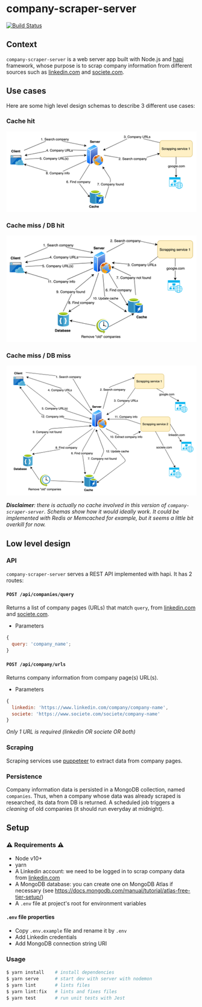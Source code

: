 # company-scraper-server

[![Build Status](https://travis-ci.com/nicolaspayot/company-scraper-server.svg?token=poc8X7Ros3wxLmbqaEpn&branch=master)](https://travis-ci.com/nicolaspayot/company-scraper-server)

## Context

`company-scraper-server` is a web server app built with Node.js and [hapi](https://github.com/hapijs/hapi) framework, whose purpose is to scrap company information from different sources such as [linkedin.com](https://www.linkedin.com) and [societe.com](https://www.societe.com).

## Use cases

Here are some high level design schemas to describe 3 different use cases:

### Cache hit

![cache hit](./cache-hit.png)

### Cache miss / DB hit

![cache miss / db hit](./cache-miss-db-hit.png)

### Cache miss / DB miss

![cache miss / db miss](./cache-miss-db-miss.png)

_**Disclaimer**: there is actually no cache involved in this version of `company-scraper-server`. Schemas show how it would ideally work. It could be implemented with Redis or Memcached for example, but it seems a little bit overkill for now._

## Low level design

### API

`company-scraper-server` serves a REST API implemented with hapi. It has 2 routes:

#### `POST /api/companies/query`

Returns a list of company pages (URLs) that match `query`, from [linkedin.com](https://www.linkedin.com) and [societe.com](https://www.societe.com).

- Parameters

```javascript
{
  query: 'company_name';
}
```

#### `POST /api/company/urls`

Returns company information from company page(s) URL(s).

- Parameters

```javascript
{
  linkedin: 'https://www.linkedin.com/company/company-name',
  societe: 'https://www.societe.com/societe/company-name'
}
```

_Only 1 URL is required (linkedin OR societe OR both)_

### Scraping

Scraping services use [puppeteer](https://github.com/GoogleChrome/puppeteer) to extract data from company pages.

### Persistence

Company information data is persisted in a MongoDB collection, named `companies`. Thus, when a company whose data was already scraped is researched, its data from DB is returned. A scheduled job triggers a _cleaning_ of old companies (it should run everyday at midnight).

## Setup

### ⚠️ Requirements ⚠️

- Node v10+
- yarn
- A Linkedin account: we need to be logged in to scrap company data from [linkedin.com](https://www.linkedin.com)
- A MongoDB database: you can create one on MongoDB Atlas if necessary (see https://docs.mongodb.com/manual/tutorial/atlas-free-tier-setup/)
- A `.env` file at project's root for environment variables

#### `.env` file properties

- Copy `.env.example` file and rename it by `.env`
- Add Linkedin credentials
- Add MongoDB connection string URI

### Usage

```bash
$ yarn install    # install dependencies
$ yarn serve      # start dev with server with nodemon
$ yarn lint       # lints files
$ yarn lint:fix   # lints and fixes files
$ yarn test       # run unit tests with Jest
```
